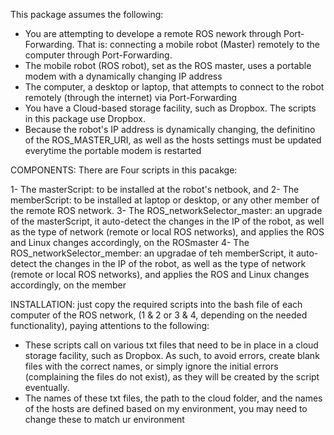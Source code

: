 This package assumes the following: 

- You are attempting to develope a remote ROS nework through Port-Forwarding. That is: connecting a mobile robot (Master) remotely to the computer through Port-Forwarding. 
- The mobile robot (ROS robot), set as the ROS master, uses a portable modem with a dynamically changing IP address
- The computer, a desktop or laptop, that attempts to connect to the robot remotely (through the internet) via Port-Forwarding
- You have a Cloud-based storage facility, such as Dropbox. The scripts in this package use Dropbox.
- Because the robot's IP address is dynamically changing, the definitino of the ROS_MASTER_URI, as well as the hosts settings must be updated everytime the portable modem is restarted 

COMPONENTS: There are Four scripts in this pacakge: 

1- The masterScript: to be installed at the robot's netbook, and 
2- The memberScript: to be installed at laptop or desktop, or any other member of the remote ROS network. 
3- The ROS_networkSelector_master: an upgrade of the masterScript, it auto-detect the changes in the IP of the robot, as well as the type of network (remote or local ROS networks), and applies the ROS and Linux changes accordingly, on the ROSmaster 
4- The ROS_networkSelector_member: an upgradae of teh memberScript,  it auto-detect the changes in the IP of the robot, as well as the type of network (remote or local ROS networks), and applies the ROS and Linux changes accordingly, on the member


INSTALLATION: just copy the required scripts into the bash file of each computer of the ROS network, (1 & 2 or 3 & 4, depending on the needed functionality), paying attentions to the following: 

- These scripts call on various txt files that need to be in place in a cloud storage facility, such as Dropbox. As such, to avoid errors, create blank files with the correct names, or simply ignore the initial errors (complaining the files do not exist), as they will be created by the script eventually. 
- The names of these txt files, the path to the cloud folder, and the names of the hosts are defined based on my environment, you may need to change these to match ur environment
